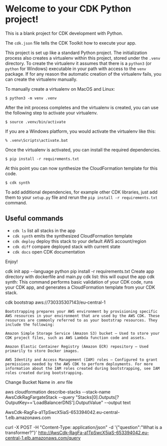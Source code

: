 
# Welcome to your CDK Python project!

This is a blank project for CDK development with Python.

The `cdk.json` file tells the CDK Toolkit how to execute your app.

This project is set up like a standard Python project.  The initialization
process also creates a virtualenv within this project, stored under the `.venv`
directory.  To create the virtualenv it assumes that there is a `python3`
(or `python` for Windows) executable in your path with access to the `venv`
package. If for any reason the automatic creation of the virtualenv fails,
you can create the virtualenv manually.

To manually create a virtualenv on MacOS and Linux:

```
$ python3 -m venv .venv
```

After the init process completes and the virtualenv is created, you can use the following
step to activate your virtualenv.

```
$ source .venv/bin/activate
```

If you are a Windows platform, you would activate the virtualenv like this:

```
% .venv\Scripts\activate.bat
```

Once the virtualenv is activated, you can install the required dependencies.

```
$ pip install -r requirements.txt
```

At this point you can now synthesize the CloudFormation template for this code.

```
$ cdk synth
```

To add additional dependencies, for example other CDK libraries, just add
them to your `setup.py` file and rerun the `pip install -r requirements.txt`
command.

## Useful commands

 * `cdk ls`          list all stacks in the app
 * `cdk synth`       emits the synthesized CloudFormation template
 * `cdk deploy`      deploy this stack to your default AWS account/region
 * `cdk diff`        compare deployed stack with current state
 * `cdk docs`        open CDK documentation

Enjoy!



cdk init app --language python
pip install -r requirements.txt
Create app directory with dockerfile and main.py
cdk list: this will ouput the app
cdk synth: This command performs basic validation of your CDK code, runs your CDK app, and generates a CloudFormation template from your CDK stack.

cdk bootstrap aws://730335307143/eu-central-1

    Bootstrapping prepares your AWS environment by provisioning specific AWS resources in your environment that are used by the AWS CDK. These resources are commonly referred to as your bootstrap resources. They include the following:

    Amazon Simple Storage Service (Amazon S3) bucket – Used to store your CDK project files, such as AWS Lambda function code and assets.

    Amazon Elastic Container Registry (Amazon ECR) repository – Used primarily to store Docker images.

    AWS Identity and Access Management (IAM) roles – Configured to grant permissions needed by the AWS CDK to perform deployments. For more information about the IAM roles created during bootstrapping, see IAM roles created during bootstrapping.

Change Bucket Name in .env file

aws cloudformation describe-stacks --stack-name AwsCdkRagFargateStack --query "Stacks[0].Outputs[?OutputKey=='LoadBalancerDNS'].OutputValue" --output text

AwsCdk-RagFa-a1TpSwcX5iaS-653394042.eu-central-1.elb.amazonaws.com

curl -X POST -H "Content-Type: application/json" -d '{"question":"What is a transformer?"}' http://AwsCdk-RagFa-a1TpSwcX5iaS-653394042.eu-central-1.elb.amazonaws.com/query